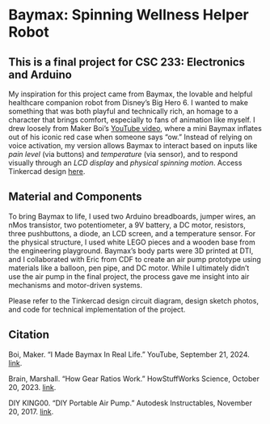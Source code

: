 # Baymax: Spinning Wellness Helper Robot
## This is a final project for CSC 233: Electronics and Arduino 

My inspiration for this project came from Baymax, the lovable and helpful healthcare companion robot from Disney’s Big Hero 6. I wanted to make something that was both playful and technically rich, an homage to a character that brings comfort, especially to fans of animation like myself. I drew loosely from Maker Boi’s [YouTube video](https://www.youtube.com/watch?v=JpOxjXaVGrg&ab_channel=MakerBoi), where a mini Baymax inflates out of his iconic red case when someone says “ow.” Instead of relying on voice activation, my version allows Baymax to interact based on inputs like *pain level* (via buttons) and *temperature* (via sensor), and to respond visually through an *LCD display* and *physical spinning motion*. Access Tinkercad design [here](https://www.tinkercad.com/things/3cpAULgLl7H-project-draft-tseegi?sharecode=obnSvPBhWvKWhesr4XYfkNFK1rEloX3nmClISCasCRs).

## Material and Components
To bring Baymax to life, I used two Arduino breadboards, jumper wires, an nMos transistor, two potentiometer, a 9V battery, a DC motor, resistors, three pushbuttons, a diode, an LCD screen, and a temperature sensor. For the physical structure, I used white LEGO pieces and a wooden base from the engineering playground. Baymax’s body parts were 3D printed at DTI, and I collaborated with Eric from CDF to create an air pump prototype using materials like a balloon, pen pipe, and DC motor. While I ultimately didn’t use the air pump in the final project, the process gave me insight into air mechanisms and motor-driven systems.

Please refer to the Tinkercad design circuit diagram, design sketch photos, and code for technical implementation of the project. 

## Citation
Boi, Maker. “I Made Baymax In Real Life.” YouTube, September 21, 2024. [link](https://www.youtube.com/watch?v=JpOxjXaVGrg&ab_channel=MakerBoi).  

Brain, Marshall. “How Gear Ratios Work.” HowStuffWorks Science, October 20, 2023. [link](https://science.howstuffworks.com/transport/engines-equipment/gear-ratio.html).  

DIY KING00. “DIY Portable Air Pump.” Autodesk Instructables, November 20, 2017. [link](https://www.instructables.com/DIY-Portable-Air-Pump/).



